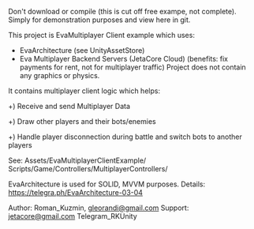 Don't download or compile (this is cut off free exampe, not complete). 
Simply for demonstration purposes and view here in git.

This project is EvaMultiplayer Client example which uses:
 * EvaArchitecture (see UnityAssetStore)
 * Eva Multiplayer Backend Servers (JetaCore Cloud) 
   (benefits: fix payments for rent, not for multiplayer traffic)
Project does not contain any graphics or physics. 

It contains multiplayer client logic which helps:

+) Receive and send Multiplayer Data
   
+) Draw other players and their bots/enemies
   
+) Handle player disconnection during battle and switch bots to another players

See:
Assets/EvaMultiplayerClientExample/  Scripts/Game/Controllers/MultiplayerControllers/

EvaArchitecture is used for SOLID, MVVM purposes.
Details:
https://telegra.ph/EvaArchitecture-03-04

Author: Roman_Kuzmin, gleorandi@gmail.com
Support: jetacore@gmail.com
Telegram_RKUnity
